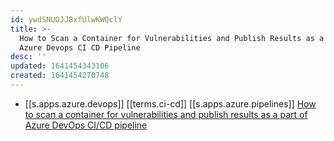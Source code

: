 ```yaml
---
id: ywdSNUOJJ8xfUlwKWQclY
title: >-
  How to Scan a Container for Vulnerabilities and Publish Results as a Part of
  Azure Devops CI CD Pipeline
desc: ''
updated: 1641454343106
created: 1641454270748
---
```


- [[s.apps.azure.devops]] [[terms.ci-cd]] [[s.apps.azure.pipelines]] [How to scan a container for vulnerabilities and publish results as a part of Azure DevOps CI/CD pipeline][1]

[1]: https://www.winopsdba.com/blog/azure-cloud-container-build-scan-publish.html

